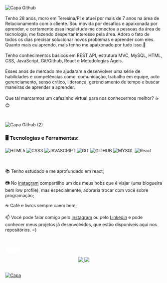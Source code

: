![Capa Github](https://user-images.githubusercontent.com/102766893/200405864-adc6cefe-04a1-47b2-b621-d937bf48e04f.png)
</br>
</br>
Tenho 28 anos, moro em Teresina/PI e atuei por mais de 7 anos na área de Relacionamento com o cliente. Sou movida por desafios e apaixonada por aprender, e certamente essa inquietude me conectou a pessoas da área de tecnologia, me fazendo despertar interesse pela área. 
Adoro o fato de todos os dias precisar solucionar novos problemas e aprender com eles. Quanto mais eu aprendo, mais tenho me apaixonado por tudo isso.:purple_heart:</br>
</br>
Tenho conhecimentos básicos em REST API, estrutura MVC, MySQL, HTML, CSS, JavaScript, Git/Github, React e Metodologias Ágeis.</br>
</br>
Esses anos de mercado me ajudaram a desenvolver uma série de habilidades e competências como: comunicação, trabalho em equipe, auto gerenciamento, senso crítico, liderança, gerenciamento de tempo e buscar maneiras de aprender a aprender.</br>
 </br>
Que tal marcarmos um cafezinho virtual para nos conhecermos melhor? ☕😊
 
</br>

![Capa Github (2)](https://user-images.githubusercontent.com/102766893/195421275-aac73888-3784-474b-b4ab-93bdc2d7f364.jpg)
</br>

### 🖥️ Tecnologias e Ferramentas: 
<div><img width="40px" src="https://cdn.jsdelivr.net/gh/devicons/devicon/icons/html5/html5-original-wordmark.svg" title = "HTML5"/>
<img width="40px" src="https://cdn.jsdelivr.net/gh/devicons/devicon/icons/css3/css3-original-wordmark.svg" title = "CSS3"/>
<img width="40px" src="https://cdn.jsdelivr.net/gh/devicons/devicon/icons/javascript/javascript-original.svg" title = "JAVASCRIPT"/>
<img width="40px" src="https://cdn.jsdelivr.net/gh/devicons/devicon/icons/git/git-original.svg" title = "GIT"/>
<img width="40px" src="https://cdn.jsdelivr.net/gh/devicons/devicon/icons/github/github-original.svg" title = "GITHUB"/>
<img width="40px" src="https://cdn.jsdelivr.net/gh/devicons/devicon/icons/mysql/mysql-original.svg" title = "MYSQL"/>
<img width="40px" src="https://cdn.jsdelivr.net/gh/devicons/devicon/icons/react/react-original.svg" title = "React" /> </div>
</br>
</br>

<div display="inline-block">
 <p align="left">📚 Tenho estudado e me aprofundado em react;</p>
 <p align="left">📷 No  <a href="https://www.instagram.com/lisandradecassia">Instagram</a> compartilho um dos meus hobs que é viajar (uma blogueira bem low profile), mas especialmente, adoraria trocar com você sobre programação;</p>
 <p align="left">☕ Café e livros sempre caem bem;</p>
</div>

📫 Você pode falar comigo pelo [Instagram](https://www.instagram.com/lisandradecassia) ou pelo [Linkedin](https://www.linkedin.com/in/lisandradecassia/) e pode conhecer meus projetos já desenvolvidos, que estão disponíveis aqui nos repositórios. =)

</br>

<a href="https://www.instagram.com/lisandradecassia" target="_blank"><img align="left" alt="Instagram" width="22px" src="https://github.com/Aakarsh-B/trying-repos/blob/master/insta.svg" />
<a href="https://www.linkedin.com/in/lisandradecassia/" target="_blank"><img align="left" alt="LinkedIn" width="22px" src="https://github.com/Aakarsh-B/trying-repos/blob/master/linkedin.svg" />
</a>
 
 </br>
 </br>

<div align="center">
  <a href="https://github.com/Lisandradecassia">
  <img height="180em" src="https://github-readme-stats.vercel.app/api?username=lisandradecassia&show_icons=true&theme=synthwave"/>
  <img height="180em" src="https://github-readme-stats.vercel.app/api/top-langs/?username=lisandradecassia&layout=compact&langs_count=7&theme=synthwave"/>
</div> </br>

  
  ![Capa](https://user-images.githubusercontent.com/102766893/195422000-b51be00a-b3d2-49e8-92a9-be776231d976.jpg)





